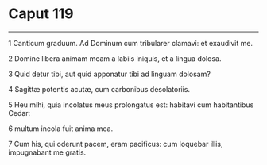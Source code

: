 # Caput 119

***

1 Canticum graduum. Ad Dominum cum tribularer clamavi: et exaudivit me.

2 Domine libera animam meam a labiis iniquis, et a lingua dolosa.

3 Quid detur tibi, aut quid apponatur tibi ad linguam dolosam?

4 Sagittæ potentis acutæ, cum carbonibus desolatoriis.

5 Heu mihi, quia incolatus meus prolongatus est: habitavi cum habitantibus Cedar:

6 multum incola fuit anima mea.

7 Cum his, qui oderunt pacem, eram pacificus: cum loquebar illis, impugnabant me gratis.

